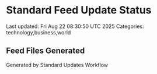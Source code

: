 # Standard Feed Update Status
Last updated: Fri Aug 22 08:30:50 UTC 2025
Categories: technology,business,world

## Feed Files Generated

Generated by Standard Updates Workflow
